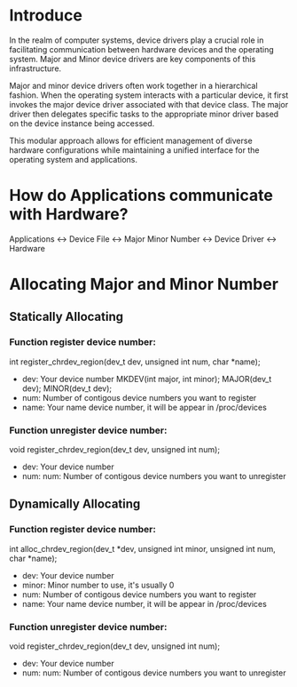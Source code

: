 # Introduce
In the realm of computer systems, device drivers play a crucial role in facilitating communication between hardware devices and the operating system. Major and Minor device drivers are key components of this infrastructure.

Major and minor device drivers often work together in a hierarchical fashion. When the operating system interacts with a particular device, it first invokes the major device driver associated with that device class. The major driver then delegates specific tasks to the appropriate minor driver based on the device instance being accessed.

This modular approach allows for efficient management of diverse hardware configurations while maintaining a unified interface for the operating system and applications.

# How do Applications communicate with Hardware?
Applications <-> Device File <-> Major Minor Number <-> Device Driver <-> Hardware

# Allocating Major and Minor Number

## Statically Allocating

### Function register device number:
int register_chrdev_region(dev_t dev, unsigned int num, char *name);
- dev: Your device number MKDEV(int major, int minor); MAJOR(dev_t dev); MINOR(dev_t dev);
- num: Number of contigous device numbers you want to register
- name: Your name device number, it will be appear in /proc/devices

### Function unregister device number:
void register_chrdev_region(dev_t dev, unsigned int num);
- dev: Your device number
- num: num: Number of contigous device numbers you want to unregister

## Dynamically Allocating

### Function register device number:
int alloc_chrdev_region(dev_t *dev, unsigned int minor, unsigned int num, char *name);
- dev: Your device number
- minor: Minor number to use, it's usually 0
- num: Number of contigous device numbers you want to register
- name: Your name device number, it will be appear in /proc/devices

### Function unregister device number:
void register_chrdev_region(dev_t dev, unsigned int num);
- dev: Your device number
- num: num: Number of contigous device numbers you want to unregister